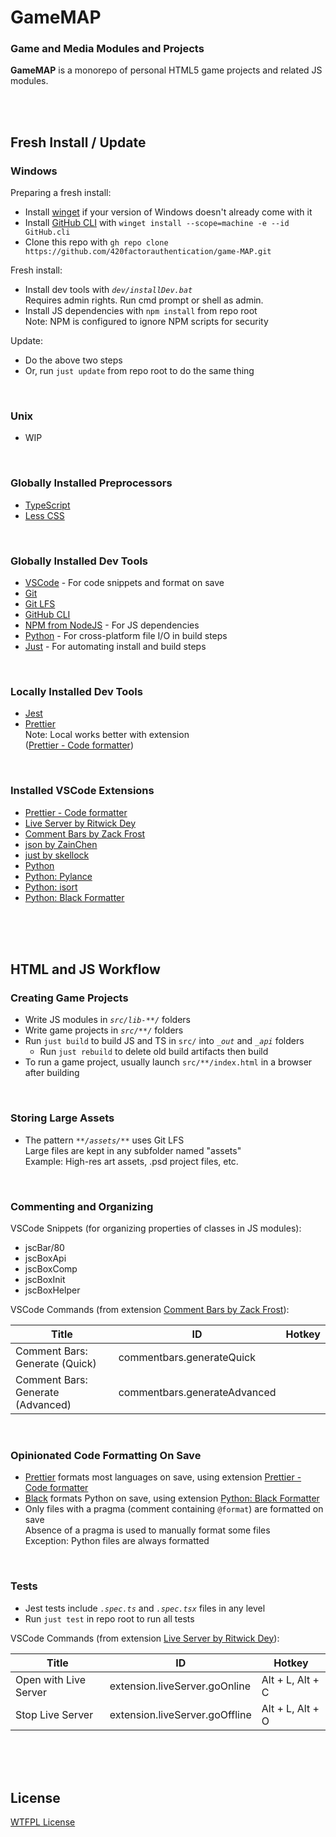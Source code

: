 <!-- @format -->

# GameMAP

### Game and Media Modules and Projects

**GameMAP** is a monorepo of personal HTML5 game projects and related JS modules.

<br>
<br>

<!--~~~~~~~~~~~~~~~~~~~~~~~~~~~~~~~~~~~~~~-->

## Fresh Install / Update

### Windows

Preparing a fresh install:

-   Install [winget](https://learn.microsoft.com/en-us/windows/package-manager/winget/#install-winget)
    if your version of Windows doesn't already come with it
-   Install [GitHub CLI](https://cli.github.com/) with
    `winget install --scope=machine -e --id GitHub.cli`
-   Clone this repo with
    `gh repo clone https://github.com/420factorauthentication/game-MAP.git`

Fresh install:

-   Install dev tools with _`dev/installDev.bat`_<br>
    Requires admin rights. Run cmd prompt or shell as admin.
-   Install JS dependencies with `npm install` from repo root<br>
    Note: NPM is configured to ignore NPM scripts for security<br>

Update:

-   Do the above two steps
-   Or, run `just update` from repo root to do the same thing

<br>

<!--------------------------->

### Unix

-   WIP

<br>

<!--------------------------->

### Globally Installed Preprocessors

-   [TypeScript](https://www.typescriptlang.org/)
-   [Less CSS](https://lesscss.org/)

<br>

<!--------------------------->

### Globally Installed Dev Tools

-   [VSCode](https://code.visualstudio.com/) -
    For code snippets and format on save
-   [Git](https://git-scm.com/)
-   [Git LFS](https://git-lfs.com/)
-   [GitHub CLI](https://cli.github.com/)
-   [NPM from NodeJS](https://docs.npmjs.com/downloading-and-installing-node-js-and-npm) -
    For JS dependencies
-   [Python](https://www.python.org/) -
    For cross-platform file I/O in build steps
-   [Just](https://just.systems/) -
    For automating install and build steps

<br>

<!--------------------------->

### Locally Installed Dev Tools

-   [Jest](https://jestjs.io/)
-   [Prettier](https://prettier.io/)<br>
    Note: Local works better with extension<br>
    ([Prettier - Code formatter](vscode:extension/esbenp.prettier-vscode))

<br>

<!--------------------------->

### Installed VSCode Extensions

-   [Prettier - Code formatter](vscode:extension/esbenp.prettier-vscode)
-   [Live Server by Ritwick Dey](vscode:extension/ritwickdey.LiveServer)
-   [Comment Bars by Zack Frost](vscode:extension/zfzackfrost.commentbars)
-   [json by ZainChen](vscode:extension/ZainChen.json)
-   [just by skellock](vscode:extension/skellock.just)
-   [Python](vscode:extension/ms-python.python)
-   [Python: Pylance](vscode:extension/ms-python.vscode-pylance)
-   [Python: isort](vscode:extension/ms-python.isort)
-   [Python: Black Formatter](vscode:extension/ms-python.black-formatter)

<br>
<br>
<br>

<!--~~~~~~~~~~~~~~~~~~~~~~~~~~~~~~~~~~~~~~-->

## HTML and JS Workflow

### Creating Game Projects

-   Write JS modules in _`src/lib-**/`_ folders
-   Write game projects in _`src/**/`_ folders
-   Run `just build` to build JS and TS in `src/` into _`_out`_ and _`_api`_ folders
    -   Run `just rebuild` to delete old build artifacts then build
-   To run a game project, usually launch `src/**/index.html` in a browser after building

<br>

<!--------------------------->

### Storing Large Assets

-   The pattern _`**/assets/**`_ uses Git LFS<br>
    Large files are kept in any subfolder named "assets"<br>
    Example: High-res art assets, .psd project files, etc.

<br>

<!--------------------------->

### Commenting and Organizing

VSCode Snippets (for organizing properties of classes in JS modules):

-   jscBar/80
-   jscBoxApi
-   jscBoxComp
-   jscBoxInit
-   jscBoxHelper

VSCode Commands (from extension
[Comment Bars by Zack Frost](vscode:extension/zfzackfrost.commentbars)):

| Title                             | ID                           | Hotkey |
| --------------------------------- | ---------------------------- | ------ |
| Comment Bars: Generate (Quick)    | commentbars.generateQuick    |
| Comment Bars: Generate (Advanced) | commentbars.generateAdvanced |

<br>

<!--------------------------->

### Opinionated Code Formatting On Save

-   [Prettier](https://prettier.io/) formats most languages on save, using extension
    [Prettier - Code formatter](vscode:extension/esbenp.prettier-vscode)
-   [Black](https://pypi.org/project/black/) formats Python on save, using extension
    [Python: Black Formatter](vscode:extension/ms-python.black-formatter)
-   Only files with a pragma (comment containing `@format`) are formatted on save<br>
    Absence of a pragma is used to manually format some files<br>
    Exception: Python files are always formatted

<br>

<!--------------------------->

### Tests

-   Jest tests include _`.spec.ts`_ and _`.spec.tsx`_ files in any level
-   Run `just test` in repo root to run all tests

VSCode Commands (from extension
[Live Server by Ritwick Dey](vscode:extension/ritwickdey.LiveServer)):

| Title                 | ID                             | Hotkey           |
| --------------------- | ------------------------------ | ---------------- |
| Open with Live Server | extension.liveServer.goOnline  | Alt + L, Alt + C |
| Stop Live Server      | extension.liveServer.goOffline | Alt + L, Alt + O |

<br>
<br>
<br>

<!--~~~~~~~~~~~~~~~~~~~~~~~~~~~~~~~~~~~~~~-->

## License

[WTFPL License](http://www.wtfpl.net/txt/copying/)
